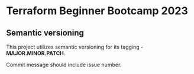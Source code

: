 # Terraform Beginner Bootcamp 2023

## Semantic versioning

This project utilizes semantic versioning for its tagging - **MAJOR.MINOR.PATCH**.

Commit message should include issue number.